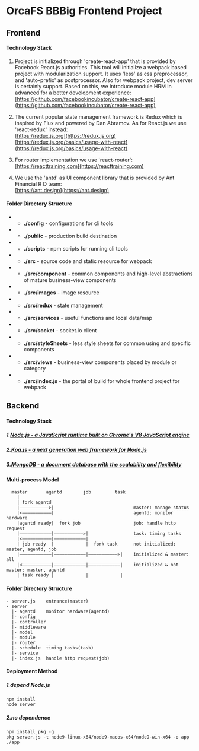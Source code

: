 # OrcaFS BBBig Frontend Project

## Frontend

#### Technology Stack

1. Project is initialized through 'create-react-app' that is provided by Facebook React.js authorities.
This tool will initialize a webpack based project with modularization support. It uses 'less' as css preprocessor, and 'auto-prefix' as postprocessor.
Also for webpack project, dev server is certainly support. Based on this, we introduce module HRM in advanced for a better development experience: <br />
[https://github.com/facebookincubator/create-react-app](https://github.com/facebookincubator/create-react-app) <br />

2. The current popular state management framework is Redux which is inspired by Flux and powered by Dan Abramov. As for React.js we use 'react-redux' instead: <br />
[https://redux.js.org](https://redux.js.org) <br />
[https://redux.js.org/basics/usage-with-react](https://redux.js.org/basics/usage-with-react) <br />

3. For router implementation we use 'react-router': <br />
[https://reacttraining.com](https://reacttraining.com) <br />

4. We use the 'antd' as UI component library that is provided by Ant Financial R D team: <br />
[https://ant.design](https://ant.design)

####  Folder Directory Structure

 - - __./config__          - configurations for cli tools
 - - __./public__          - production build destination
 - - __./scripts__         - npm scripts for running cli tools
 - - __./src__             - source code and static resource for webpack
 - - __./src/component__   - common components and high-level abstractions of mature business-view components
 - - __./src/images__      - image resource
 - - __./src/redux__       - state management
 - - __./src/services__    - useful functions and local data/map
 - - __./src/socket__      - socket.io client
 - - __./src/styleSheets__ - less style sheets for common using and specific components
 - - __./src/views__       - business-view components placed by module or category
 - - __./src/index.js__    - the portal of build for whole frontend project for webpack


## Backend

#### Technology Stack

##### 1.[Node.js - a JavaScript runtime built on Chrome's V8 JavaScript engine](https://github.com/nodejs/node)

##### 2.[Koa.js - a next generation web framework for Node.js](https://github.com/koajs/koa)

##### 3.[MongoDB - a document database with the scalability and flexibility](https://github.com/mongodb/mongo)

#### Multi-process Model
```
  master       agentd        job         task 
    | 
    | fork agentd                               
    |———————————>|                              master: manage status    
    |<———————————|                              agentd: monitor hardware
    |agentd ready|  fork job                    job: handle http request
    |————————————|———————————>|                 task: timing tasks
    |<———————————|————————————|                 
    | job ready  |            |  fork task      not initialized: master, agentd, job
    |————————————|————————————|———————————>|    initialized & master: all
    |<———————————|————————————|————————————|    initialized & not master: master, agentd
    | task ready |            |            |
```
#### Folder Directory Structure
```
- server.js    entrance(master)
- server
  |- agentd    monitor hardware(agentd)
  |- config
  |- controller
  |- middleware
  |- model
  |- module
  |- router
  |- schedule  timing tasks(task)
  |- service
  |- index.js  handle http request(job)
```
#### Deployment Method

##### 1.depend Node.js
```
npm install
node server
```
##### 2.no dependence
```
npm install pkg -g
pkg server.js -t node9-linux-x64/node9-macos-x64/node9-win-x64 -o app
./app
```